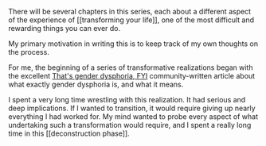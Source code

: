 There will be several chapters in this series, each about a different aspect of the experience of [[transforming your life]], one of the most difficult and rewarding things you can ever do.

My primary motivation in writing this is to keep track of my own thoughts on the process.

For me, the beginning of a series of transformative realizations began with the excellent [That's gender dysphoria, FYI](https://genderdysphoria.fyi/) community-written article about what exactly gender dysphoria is, and what it means.

I spent a very long time wrestling with this realization. It had serious and deep implications. If I wanted to transition, it would require giving up nearly everything I had worked for. My mind wanted to probe every aspect of what undertaking such a transformation would require, and I spent a really long time in this [[deconstruction phase]].
